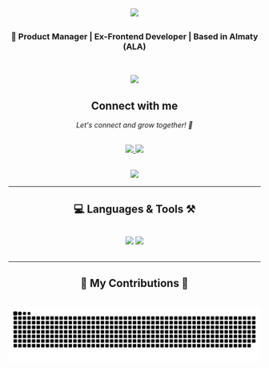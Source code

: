 <h1 align="center">
    <img src="https://readme-typing-svg.herokuapp.com/?font=Righteous&size=35&center=true&vCenter=true&width=500&height=70&duration=4000&lines=Hi+There!+👋;+I'm+Danil+Kossilov!;" />
</h1>

<h3 align="center">🚀 Product Manager | Ex-Frontend Developer | Based in Almaty (ALA)</h3>

<br/>

<!-- Тонкая градиентная линия -->
<p align="center">
    <img src="https://capsule-render.vercel.app/api?type=rect&color=gradient&height=5&width=100%"/>
</p>

<!-- Блок социальных ссылок -->
<h2 align="center">Connect with me</h2>
<p align="center"><i>Let's connect and grow together! 🚀</i></p>

<!-- Отступ перед соцсетями -->
<br>

<div align="center">
    <a href="https://www.linkedin.com/in/your-linkedin-username/" target="_blank">
        <img src="https://skillicons.dev/icons?i=linkedin" width="55px" />
    </a>
    <a href="https://www.instagram.com/your-instagram-username/" target="_blank">
        <img src="https://skillicons.dev/icons?i=instagram" width="55px" />
    </a>
</div>

<!-- Отступ перед градиентной полосой -->
<br>

<!-- Тонкая градиентная линия -->
<p align="center">
    <img src="https://capsule-render.vercel.app/api?type=rect&color=gradient&height=5&width=100%"/>
</p>

<hr/>

<h2 align="center">💻 Languages & Tools ⚒️</h2>
<br/>
<div align="center">
    <img src="https://skillicons.dev/icons?i=html,css,js,react,nodejs,typescript,docker,webpack,python,git,sass" />
    <img src="https://skillicons.dev/icons?i=figma,vim,linux,bitbucket,mongodb,mysql,postgres,firebase" /><br>
</div>

<br/>
<hr/>

<div align="center">
  <h2>🐍 My Contributions 🐍</h2>
  <br>
  <img alt="snake eating my contributions" src="https://raw.githubusercontent.com/salesp07/salesp07/output/github-contribution-grid-snake.svg" />
  
  <br/><br/><br/>
</div>
